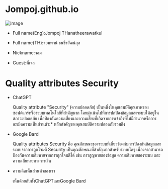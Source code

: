 # Jompoj.github.io
![image](https://github.com/Jompoj/Jompoj.github.io/assets/147574797/30fb6397-a72a-4f92-8db9-8e2aa784442a)
- Full name(Eng):Jompoj THanatheerawatkul

- Full name(TH):จอมพจน์ ธนธีรวัฒน์กุล

- Nickname:จอม

- Guest:พี่เจล

# Quality attributes Security
- ChatGPT

    Quality attribute "Security" (ความปลอดภัย) เป็นหนึ่งในคุณสมบัติคุณภาพของซอฟต์แวร์หรือระบบเทคโนโลยีที่สำคัญมาก โดยมุ่งเน้นไปที่การปกป้องข้อมูลและระบบให้อยู่ในสภาวะปลอดภัย เพื่อป้องกันความเสี่ยงและความเสี่ยงที่เกิดจากการเข้าถึงที่ไม่มีอำนาจหรือการละเมิดความเป็นส่วนตัว:* หลักสำคัญของคุณสมบัติความปลอดภัยรวมถึง
    
- Google Bard
  
    Quality attributes Security คือ คุณลักษณะของระบบที่เกี่ยวข้องกับการป้องกันข้อมูลและระบบจากการถูกโจมตี Security เป็นคุณลักษณะที่สำคัญมากสำหรับระบบใดๆ เนื่องจากสามารถป้องกันความเสียหายจากการถูกโจมตีได้ เช่น การสูญหายของข้อมูล ความเสียหายของระบบ และความเสียหายทางการเงิน
      
- ความคิดเห็นส่วนตัวของเรา
     
    เห็นด้วยกับทั้งChatGPTและGoogle Bard





